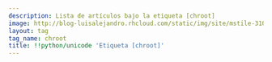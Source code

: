 ```yaml
---
description: Lista de artículos bajo la etiqueta [chroot]
image: http://blog-luisalejandro.rhcloud.com/static/img/site/mstile-310x310.png
layout: tag
tag_name: chroot
title: !!python/unicode 'Etiqueta [chroot]'
---
```

